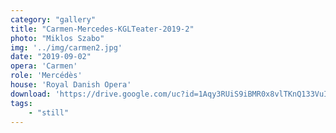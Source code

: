 ```yaml
---
category: "gallery"
title: "Carmen-Mercedes-KGLTeater-2019-2"
photo: "Miklos Szabo"
img: '../img/carmen2.jpg'
date: "2019-09-02"
opera: 'Carmen'
role: 'Mercédès'
house: 'Royal Danish Opera'
download: 'https://drive.google.com/uc?id=1Aqy3RUiS9iBMR0x8vlTKnQ133VuIGDEd&export=download'
tags:
    - "still"
---
```

